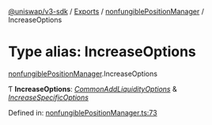 [@uniswap/v3-sdk](../README.md) / [Exports](../modules.md) / [nonfungiblePositionManager](../modules/nonfungiblepositionmanager.md) / IncreaseOptions

# Type alias: IncreaseOptions

[nonfungiblePositionManager](../modules/nonfungiblepositionmanager.md).IncreaseOptions

Ƭ **IncreaseOptions**: [*CommonAddLiquidityOptions*](../interfaces/nonfungiblepositionmanager.commonaddliquidityoptions.md) & [*IncreaseSpecificOptions*](../interfaces/nonfungiblepositionmanager.increasespecificoptions.md)

Defined in: [nonfungiblePositionManager.ts:73](https://github.com/Uniswap/uniswap-v3-sdk/blob/c42b4d4/src/nonfungiblePositionManager.ts#L73)
